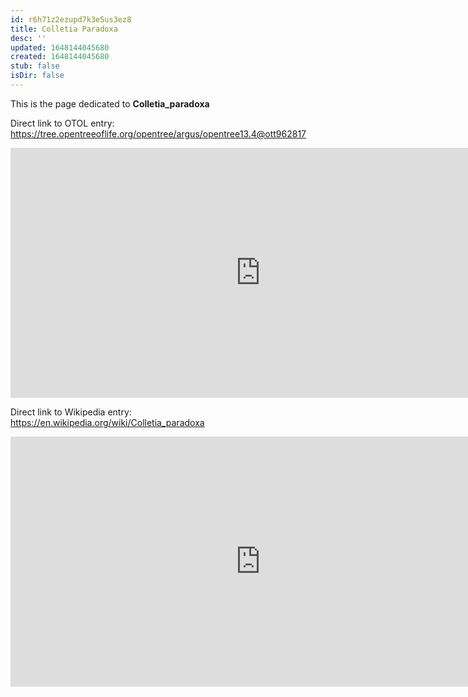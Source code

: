 ```yaml
---
id: r6h71z2ezupd7k3e5us3ez8
title: Colletia Paradoxa
desc: ''
updated: 1648144045680
created: 1648144045680
stub: false
isDir: false
---
```

This is the page dedicated to **Colletia_paradoxa**


Direct link to OTOL entry: https://tree.opentreeoflife.org/opentree/argus/opentree13.4@ott962817



<html>
    <body>
    <iframe src="https://tree.opentreeoflife.org/opentree/argus/opentree13.4@ott962817"
    width="800" height="400" frameborder="0" allowfullscreen> </iframe>
    </body>
</html>
    


Direct link to Wikipedia entry: https://en.wikipedia.org/wiki/Colletia_paradoxa



<html>
    <body>
    <iframe src="https://en.wikipedia.org/wiki/Colletia_paradoxa"
    width="800" height="400" frameborder="0" allowfullscreen> </iframe>
    </body>
</html>
    
